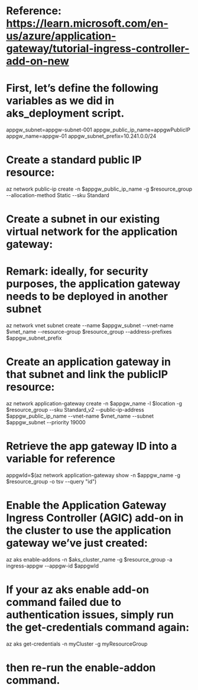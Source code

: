 # Reference: https://learn.microsoft.com/en-us/azure/application-gateway/tutorial-ingress-controller-add-on-new

# First, let’s define the following variables as we did in aks_deployment script. 
appgw_subnet=appgw-subnet-001
appgw_public_ip_name=appgwPublicIP
appgw_name=appgw-01
appgw_subnet_prefix=10.241.0.0/24

# Create a standard public IP resource:
az network public-ip create -n $appgw_public_ip_name -g $resource_group --allocation-method Static --sku Standard

# Create a subnet in our existing virtual network for the application gateway:
# Remark: ideally, for security purposes, the application gateway needs to be deployed in another subnet
az network vnet subnet create --name $appgw_subnet --vnet-name $vnet_name --resource-group $resource_group --address-prefixes $appgw_subnet_prefix

# Create an application gateway in that subnet and link the publicIP resource:
az network application-gateway create -n $appgw_name -l $location -g $resource_group --sku Standard_v2 --public-ip-address $appgw_public_ip_name --vnet-name $vnet_name --subnet $appgw_subnet --priority 19000

# Retrieve the app gateway ID into a variable for reference
appgwId=$(az network application-gateway show -n $appgw_name -g $resource_group -o tsv --query "id")

# Enable the Application Gateway Ingress Controller (AGIC) add-on in the cluster to use the application gateway we’ve just created:
az aks enable-addons -n $aks_cluster_name -g $resource_group -a ingress-appgw --appgw-id $appgwId

# If your az aks enable add-on command failed due to authentication issues, simply run the get-credentials command again: 
az aks get-credentials -n myCluster -g myResourceGroup
# then re-run the enable-addon command.